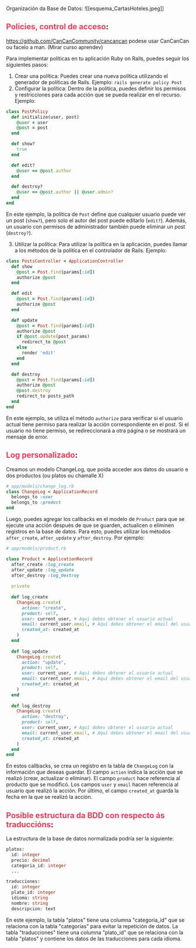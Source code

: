 Organización da Base de Datos:
![[esquema_CartasHoteles.jpeg]]

## <span style='color:#eb3b5a'> Policies, control de acceso</span>:
https://github.com/CanCanCommunity/cancancan
podese usar CanCanCan ou facelo a man. (Mirar curso aprendev)

Para implementar políticas en tu aplicación Ruby on Rails, puedes seguir los siguientes pasos:

1.  Crear una política: Puedes crear una nueva política utilizando el generador de políticas de Rails. Ejemplo: `rails generate policy Post`
2.  Configurar la política: Dentro de la política, puedes definir los permisos y restricciones para cada acción que se pueda realizar en el recurso. Ejemplo:

```rb
class PostPolicy
  def initialize(user, post)
    @user = user
    @post = post
  end

  def show?
    true
  end

  def edit?
    @user == @post.author
  end

  def destroy?
    @user == @post.author || @user.admin?
  end
end
```

En este ejemplo, la política de `Post` define que cualquier usuario puede ver un post (`show?`), pero solo el autor del post puede editarlo (`edit?`). Además, un usuario con permisos de administrador también puede eliminar un post (`destroy?`).

3.  Utilizar la política: Para utilizar la política en la aplicación, puedes llamar a los métodos de la política en el controlador de Rails. Ejemplo:
```rb
class PostsController < ApplicationController
  def show
    @post = Post.find(params[:id])
    authorize @post
  end

  def edit
    @post = Post.find(params[:id])
    authorize @post
  end

  def update
    @post = Post.find(params[:id])
    authorize @post
    if @post.update(post_params)
      redirect_to @post
    else
      render 'edit'
    end
  end

  def destroy
    @post = Post.find(params[:id])
    authorize @post
    @post.destroy
    redirect_to posts_path
  end
end
```

En este ejemplo, se utiliza el método `authorize` para verificar si el usuario actual tiene permiso para realizar la acción correspondiente en el post. Si el usuario no tiene permiso, se redireccionará a otra página o se mostrará un mensaje de error.


## <span style='color:#eb3b5a'>Log personalizado</span>:

Creamos un modelo ChangeLog, que poida acceder aos datos do usuario e dos productos (ou platos ou chamalle X)
```rb
# app/models/change_log.rb
class ChangeLog < ApplicationRecord
  belongs_to :user
  belongs_to :product
end
```

Luego, puedes agregar los callbacks en el modelo de `Product` para que se ejecute una acción después de que se guarden, actualicen o eliminen registros en la base de datos. Para esto, puedes utilizar los métodos `after_create`, `after_update` y `after_destroy`. Por ejemplo:

```rb
# app/models/product.rb

class Product < ApplicationRecord
  after_create :log_create
  after_update :log_update
  after_destroy :log_destroy
  
  private
  
  def log_create
    ChangeLog.create(
      action: "create",
      product: self,
      user: current_user, # Aquí debes obtener el usuario actual
      email: current_user.email, # Aquí debes obtener el email del usuario actual
      created_at: created_at
    )
  end
  
  def log_update
    ChangeLog.create(
      action: "update",
      product: self,
      user: current_user, # Aquí debes obtener el usuario actual
      email: current_user.email, # Aquí debes obtener el email del usuario actual
      created_at: created_at
    )
  end
  
  def log_destroy
    ChangeLog.create(
      action: "destroy",
      product: self,
      user: current_user, # Aquí debes obtener el usuario actual
      email: current_user.email, # Aquí debes obtener el email del usuario actual
      created_at: created_at
    )
  end
end
```

En estos callbacks, se crea un registro en la tabla de `ChangeLog` con la información que deseas guardar. El campo `action` indica la acción que se realizó (crear, actualizar o eliminar). El campo `product` hace referencia al producto que se modificó. Los campos `user` y `email` hacen referencia al usuario que realizó la acción. Por último, el campo `created_at` guarda la fecha en la que se realizó la acción.


## <span style='color:#eb3b5a'>Posible estructura da BDD con respecto ás traduccións</span>:
La estructura de la base de datos normalizada podría ser la siguiente:

```vb
platos:
  id: integer
  precio: decimal
  categoria_id: integer
  ...

traducciones:
  id: integer
  plato_id: integer
  idioma: string
  nombre: string
  descripcion: text
```

En este ejemplo, la tabla "platos" tiene una columna "categoria_id" que se relaciona con la tabla "categorias" para evitar la repetición de datos. La tabla "traducciones" tiene una columna "plato_id" que se relaciona con la tabla "platos" y contiene los datos de las traducciones para cada idioma.
